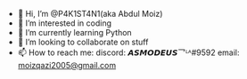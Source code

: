 - 👋 Hi, I’m @P4K1ST4N1(aka Abdul Moiz)
- 👀 I’m interested in coding
- 🌱 I’m currently learning Python
- 💞️ I’m looking to collaborate on stuff
- 📫 How to reach me:  discord: 𝘼𝙎𝙈𝙊𝘿𝙀𝙐𝙎乛ᴸᴬ#9592  email: moizqazi2005@gmail.com

<!---
P4K1ST4N1/P4K1ST4N1 is a ✨ special ✨ repository because its `README.md` (this file) appears on your GitHub profile.
You can click the Preview link to take a look at your changes.
--->
